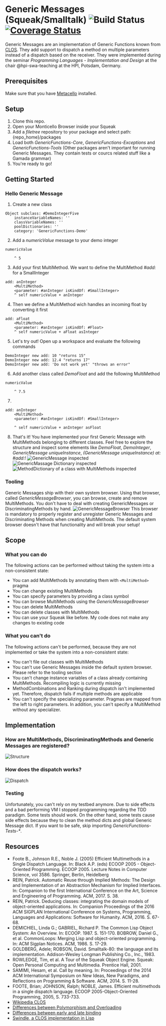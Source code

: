 # Generic Messages (Squeak/Smalltalk) ![Build Status](https://travis-ci.org/marcfreiheit/generic-functions-squeak.svg?branch=master) [![Coverage Status](https://coveralls.io/repos/github/marcfreiheit/generic-functions-squeak/badge.svg?branch=master)](https://coveralls.io/github/marcfreiheit/generic-functions-squeak?branch=master)
Generic Messages are an implementation of Generic Functions known from [CLOS](https://en.wikipedia.org/wiki/Common_Lisp_Object_System). They add support to dispatch a method on multiple parameters instead of a dispatch based on the receiver. 
They were implemented during the seminar _Programming Languages - Implementation and Design_ at the chair @hpi-swa-teaching at the HPI, Potsdam, Germany.

## Prerequisites
Make sure that you have [Metacello](https://github.com/dalehenrich/metacello-work) installed. 
## Setup
1. Clone this repo.
1. Open your Monticello Browser inside your Squeak
1. Add a _filetree_ repository to your package and select path: {repo_home}/packages
1. Load both _GenericFunctions-Core_, _GenericFunctions-Exceptions_ and _GenericFunctions-Tools_ (Other packages aren't important for running Generic Messages. They contain tests or courcs related stuff like a Gamada grammar)
1. You're ready to go!

## Getting Started
### Hello Generic Message
1. Create a new class
```Smalltalk
Object subclass: #DemoIntegerFive
	instanceVariableNames: ''
	classVariableNames: ''
	poolDictionaries: ''
	category: 'GenericFunctions-Demo'
```
2. Add a _numericValue_ message to your demo integer
```Smalltalk
numericValue

	^ 5
```
3. Add your first MultiMethod. We want to define the MultiMethod _#add:_ for a SmallInteger 
```Smalltalk
add: anInteger
	<MultiMethod>
	<parameter: #anInteger isKindOf: #SmallInteger>
	^ self numericValue + anInteger
```
4. Then we define a MultiMethod wich handles an incoming float by converting it first
```Smalltalk
add: aFloat
	<MultiMethod>
	<parameter: #anInteger isKindOf: #Float>
	^ self numericValue + aFloat asInteger
```
5. Let's try out! Open up a workspace and evaluate the following commands
```Smalltalk
DemoInteger new add: 10 "returns 15"
DemoInteger new add: 12.4 "returns 17"
DemoInteger new add: 'Do not work yet' "throws an error"
```
6. Add another class called _DemoFloat_ and add the following MultiMethod
```Smalltalk
numericValue

	^ 7.5
```
7. 
```Smalltalk
add: anInteger
	<MultiMethod>
	<parameter: #anInteger isKindOf: #SmallInteger>
	
	^ self numericValue + anInteger asFloat
```
8. That's it! You have implemented your first Generic Message with MultiMethods belonging to different classes. Feel free to explore the structure and inspect some elements like _DemoFloat_, _DemoInteger_, _GenericMessage uniqueInstance_, _(GenericMessage uniqueInstance) at: #add:_!
![GenericMessage inspected](https://github.com/marcfreiheit/generic-functions-squeak/blob/master/resources/img/Demo-GenericMessage.png)
![GenericMassage Dictionary inspected](https://github.com/marcfreiheit/generic-functions-squeak/blob/master/resources/img/Demo-Global-GenericMessages.png)
![MethodDictionary of a class with MultiMethods inspected](https://github.com/marcfreiheit/generic-functions-squeak/blob/master/resources/img/Demo-MethodDictionary.png)


### Tooling
Generic Messages ship with their own system browser. Using that browser, called _GenericMessageBrowser_, you can browse, create and remove MultiMethods. You don't have to deal with creating GenericMessages or DiscriminatingMethods by hand.
![GenericMessageBrowser](https://github.com/marcfreiheit/generic-functions-squeak/blob/master/resources/img/Tooling-GenericMessageBrowser.png)
This browser is mandatory to properly register and unregister Generic Messages and Discriminating Methods when creating MultiMethods. The default system browser doesn't have that functionality and will break your setup! 

## Scope
### What you can do
The following actions can be performed without taking the system into a non-consistent state:
* You can add MultiMethods by annotating them with `<MultiMethod>` pragma
* You can change existing MultiMethods
* You can specify parameters by providing a class symbol
* You can browse MultiMethods using the _GenericMessageBrowser_
* You can delete MultiMethods
* You can delete classes with MultiMethods
* You can use your Squeak like before. My code does not make any changes to existing code
### What you can't do
The following actions can't be performed, because they are not implemented or take the system into a non-consistent state:
* You can't file out classes with MultiMethods
* You can't use Generic Messages inside the default system browser. Please refer to the tooling section
* You can't change instance variables of a class already containing MultiMethods. Recompiling logic is currently missing
* MethodCombinations and Ranking during dispatch isn't implemented yet. Therefore, dispatch fails if multiple methods are applicable
* You can't specify the specializing parameter. Pragmas are mapped from the left to right parameters. In addition, you can't specify a MultiMethod without any specializer.

## Implementation
### How are MultiMethods, DiscriminatingMethods and Generic Messages are registered?
![Structure](https://github.com/marcfreiheit/generic-functions-squeak/blob/master/resources/img/Project%20Presentation%20-%20Generic%20Messages.png)
### How does the dispatch works? 
![Dispatch](https://github.com/marcfreiheit/generic-functions-squeak/blob/master/resources/img/Generic%20Messages%20-%20Dispatch.png)
### Testing
Unfortunately, you can't rely on my testbed anymore. Due to side effects and a bad performing VM I stopped programming regarding the TDD paradigm. Some tests should work. On the other hand, some tests cause side effects because they to clean the method dicts and global Generic Message dict. 
If you want to be safe, skip importing _GenericFunctions-Tests-*_.

## Resources
* Foote B., Johnson R.E., Noble J. (2005) Efficient Multimethods in a Single Dispatch Language. In: Black A.P. (eds) ECOOP 2005 - Object-Oriented Programming. ECOOP 2005. Lecture Notes in Computer Science, vol 3586. Springer, Berlin, Heidelberg
* REIN, Patrick. Automatic Reuse through Implied Methods: The Design and Implementation of an Abstraction Mechanism for Implied Interfaces. In: Companion to the first International Conference on the Art, Science and Engineering of Programming. ACM, 2017. S. 38.
* REIN, Patrick. Deducing classes: integrating the domain models of object-oriented applications. In: Companion Proceedings of the 2016 ACM SIGPLAN International Conference on Systems, Programming, Languages and Applications: Software for Humanity. ACM, 2016. S. 67-68.
* DEMICHIEL, Linda G.; GABRIEL, Richard P. The Common Lisp Object System: An Overview. In: ECOOP. 1987. S. 151-170.
BOBROW, Daniel G., et al. CommonLoops: Merging Lisp and object-oriented programming. In: ACM Sigplan Notices. ACM, 1986. S. 17-29.
* GOLDBERG, Adele; ROBSON, David. Smalltalk-80: the language and its implementation. Addison-Wesley Longman Publishing Co., Inc., 1983.
* ROWLEDGE, Tim, et al. A Tour of the Squeak Object Engine. Squeak: Open Personal Computing and Multimedia. Prentice Hall, 2001.
* SAMIMI, Hesam, et al. Call by meaning. In: Proceedings of the 2014 ACM International Symposium on New Ideas, New Paradigms, and Reflections on Programming & Software. ACM, 2014. S. 11-28.
* FOOTE, Brian; JOHNSON, Ralph; NOBLE, James. Efficient multimethods in a single dispatch language. ECOOP 2005-Object-Oriented Programming, 2005, S. 733-733.
* [Wikipedia CLOS](https://en.wikipedia.org/wiki/Common_Lisp_Object_System)
* [Differences between Polymorphism and Overloading](http://www.differencebetween.info/difference-between-polymorphism-and-overloading)
* [Differences between early and late binding](https://stackoverflow.com/questions/10580/what-is-the-difference-between-early-and-late-binding)
* [Swindle, a CLOS implementation in Lisp](http://download.plt-scheme.org/doc/301/html/swindle/)
